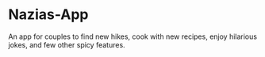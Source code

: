 # Nazias-App
An app for couples to find new hikes, cook with new recipes, enjoy hilarious jokes, and few other spicy features. 
